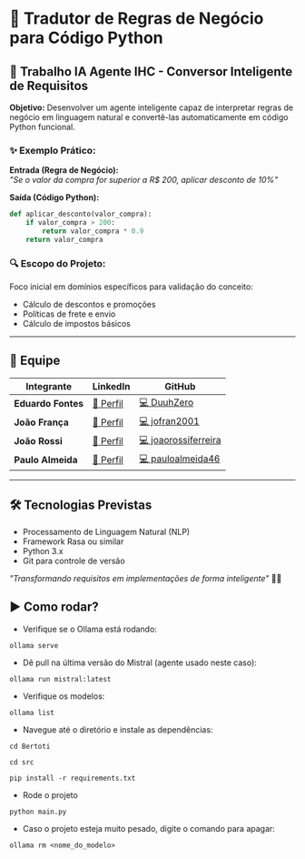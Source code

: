 # 🚀 Tradutor de Regras de Negócio para Código Python

## 🤖 Trabalho IA Agente IHC - Conversor Inteligente de Requisitos

**Objetivo:** Desenvolver um agente inteligente capaz de interpretar regras de negócio em linguagem natural e convertê-las automaticamente em código Python funcional.

### ✨ Exemplo Prático:

**Entrada (Regra de Negócio):**  
*"Se o valor da compra for superior a R$ 200, aplicar desconto de 10%"*

**Saída (Código Python):**
```python
def aplicar_desconto(valor_compra):
    if valor_compra > 200:
        return valor_compra * 0.9
    return valor_compra
```

### 🔍 Escopo do Projeto:
Foco inicial em domínios específicos para validação do conceito:
- Cálculo de descontos e promoções
- Políticas de frete e envio
- Cálculo de impostos básicos

---

## 👥 Equipe

| Integrante       | LinkedIn | GitHub |
|------------------|----------|--------|
| **Eduardo Fontes** | [🔗 Perfil](https://www.linkedin.com/in/eduardo-da-silva-fontes/) | [💻 DuuhZero](https://github.com/DuuhZero) |
| **João França**    | [🔗 Perfil](https://www.linkedin.com/in/joão-pedro-frança-alves-de-souza-8700a62b3/) | [💻 jofran2001](https://github.com/jofran2001) |
| **João Rossi**     | [🔗 Perfil](https://www.linkedin.com/in/eduardo-da-silva-fontes/) | [💻 joaorossiferreira](https://github.com/joaorossiferreira) |
| **Paulo Almeida**  | [🔗 Perfil](https://www.linkedin.com/in/paulo-almeida-3102452a7/) | [💻 pauloalmeida46](https://github.com/pauloalmeida46) |

---

## 🛠 Tecnologias Previstas
- Processamento de Linguagem Natural (NLP)
- Framework Rasa ou similar
- Python 3.x
- Git para controle de versão

*"Transformando requisitos em implementações de forma inteligente"* 🤖💡

## ▶️ Como rodar?
- Verifique se o Ollama está rodando:
 ```shell
 ollama serve
 ``` 
 - Dê pull na última versão do Mistral (agente usado neste caso):
 ```shell
 ollama run mistral:latest
 ``` 
 - Verifique os modelos:
 ```shell
 ollama list
 ```
 - Navegue até o diretório e instale as dependências:
 ```shell
 cd Bertoti

 cd src

 pip install -r requirements.txt
```
- Rode o projeto
```shell
python main.py
``` 
 - Caso o projeto esteja muito pesado, digite o comando para apagar:
 ```shell
 ollama rm <nome_do_modelo>
 ``` 
